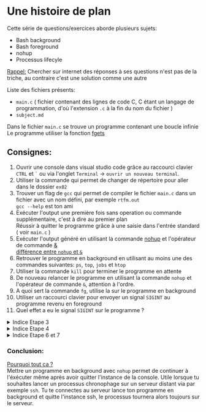 # Une histoire de plan

Cette série de questions/exercices aborde plusieurs sujets:

- Bash background
- Bash foreground
- nohup
- Processus lifecyle

<ins>Rappel:</ins> Chercher sur internet des réponses à ses questions n'est pas de la triche, au contraire c'est une solution comme une autre

Liste des fichiers présents:

- `main.c` ( fichier contenant des lignes de code C, C étant un langage de programmation, d'où l'extension `.c` à la fin du nom du fichier )
- `subject.md`

Dans le fichier `main.c` se trouve un programme contenant une boucle infinie</br>
Le programme utiliser la fonction <a target="_blank" href="https://www.tutorialspoint.com/c_standard_library/c_function_fgets.htm">fgets</a>

## Consignes:

1. Ouvrir une console dans visual studio code grâce au raccourci clavier `CTRL` et <code>\`</code> ou via l'onglet `Terminal` -> `ouvrir un nouveau terminal`.
2. Utiliser la commande qui permet de changer de répertoire pour aller dans le dossier `ex02`
3. Trouver un flag de `gcc` qui permet de compiler le fichier `main.c` dans un fichier avec un nom défini, par exemple `rtfm.out`<br/>
   `gcc --help` est ton ami
4. Exécuter l'output une première fois sans operation ou commande supplémentaire, c'est à dire au premier plan<br/>
   Réussir à quitter le programme grâce à une saisie dans l'entrée standard ( voir `main.c` )
5. Exécuter l'output généré en utilisant la commande <a target="_blank" href="https://www.educative.io/edpresso/what-is-nohup-in-linux">nohup</a> et l'opérateur de commande <a target="_blank" href="https://stackoverflow.com/questions/13338870/what-does-at-the-end-of-a-linux-command-mean">&</a> <br/>
   <a target="_blank" href="https://stackoverflow.com/questions/15595374/whats-the-difference-between-nohup-and-ampersand">différence entre `nohup` et `&`</a>
6. Retrouver le programme en background en utilisant au moins une des commandes suivantes: `ps`, `top`, `jobs` et `htop`
7. Utiliser la commande `kill` pour terminer le programme en attente
8. De nouveau relancer le programme en utilisant la commande `nohup` et l'opérateur de commande `&`, attention à l'ordre.
9. A quoi sert la commande `fg`, utilise la sur le programme en background
10. Utiliser un raccourci clavier pour envoyer un signal `SIGINT` au programme revenu en foreground
11. Quel effet a eu le signal `SIGINT` sur le programme ?

<details> 
  <summary>Indice Etape 3</summary>
    <code>  -o                Place the output into FILE.</code>
</details>

<details> 
  <summary>Indice Etape 4</summary>
    Jette un oeil à <code>EXIT_INPUT</code>  
</details>

<details> 
  <summary>Indice Etape 6 et 7</summary>
  <a target="_blank" href="https://unix.stackexchange.com/questions/104821/how-to-terminate-a-background-process">Tout est là !</a>
</details>

### Conclusion:

<a target="_blank" href="https://hexadix.com/use-nohup-execute-commands-background-keep-running-exit-shell-promt/">Pourquoi tout ca ?</a><br/>
Mettre un programme en background avec `nohup` permet de continuer à l'éxécuter même après avoir quitter l'instance de la console. Utile lorsque tu souhaites lancer un processus chronophage sur un serveur distant via par exemple `ssh`. Tu te connectes au serveur lance ton programme en background et quitte l'instance ssh, le processus tournera alors toujours sur le serveur.
